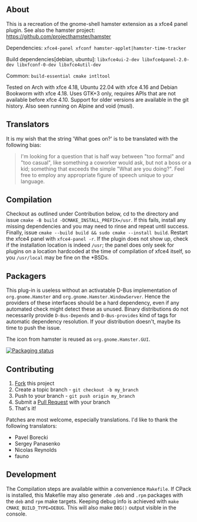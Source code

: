 ## About
This is a recreation of the gnome-shell hamster extension as a xfce4 panel plugin.
See also the hamster project: <https://github.com/projecthamster/hamster>

Dependencies: `xfce4-panel xfconf hamster-applet|hamster-time-tracker`

Build dependencies[debian, ubuntu]: `libxfce4ui-2-dev libxfce4panel-2.0-dev
libxfconf-0-dev libxfce4util-dev`

Common: `build-essential cmake intltool`

Tested on Arch with xfce 4.18, Ubuntu 22.04 with xfce 4.16 and
Debian Bookworm with xfce 4.18. Uses GTK+3 only, requires APIs that are
not available before xfce 4.10. Support for older versions are 
available in the git history. Also seen running on Alpine and void (musl).

## Translators
It is my wish that the string 'What goes on?' is to be translated with
the following bias:
> I'm looking for a question that is half way between "too formal" and
> "too casual", like something a coworker would ask, but not a boss or
> a kid; something that exceeds the simple "What are you doing?".
> Feel free to employ any appropriate figure of speech unique to
> your language.

## Compilation
Checkout as outlined under Contribution below, cd to the directory and
issue `cmake -B build -DCMAKE_INSTALL_PREFIX=/usr`. If this fails, install any missing
dependencies and you may need to rinse and repeat until success. 
Finally, issue `cmake --build build && sudo cmake --install build`. 
Restart the xfce4 panel with `xfce4-panel -r`.
If the plugin does not show up, check if the installation location is indeed `/usr`; 
the panel does only seek for plugins on a location hardcoded at the time of compilation
of xfce4 itself, so you `/usr/local` may be fine on the \*BSDs.

## Packagers
This plug-in is useless without an activatable D-Bus implementation of
`org.gnome.Hamster` and `org.gnome.Hamster.WindowServer`. Hence the
providers of these interfaces should be a hard dependency, even if
any automated check might detect these as unused.
Binary distributions do not necessarily provide `D-Bus-Depends` and
`D-Bus-provides` kind of tags for automatic dependency resolution.
If your distribution doesn't, maybe its time to push the issue.

The icon from hamster is reused as `org.gnome.Hamster.GUI`.

[![Packaging status](https://repology.org/badge/vertical-allrepos/xfce4-hamster-plugin.svg)](https://repology.org/project/xfce4-hamster-plugin/versions)

## Contributing

1. [Fork](https://github.com/projecthamster/xfce4-hamster-plugin/fork) this project
2. Create a topic branch - `git checkout -b my_branch`
3. Push to your branch - `git push origin my_branch`
4. Submit a [Pull Request](https://github.com/projecthamster/xfce4-hamster-plugin/pulls) with your branch
5. That's it!

Patches are most welcome, especially translations.
I'd like to thank the following translators:
- Pavel Borecki
- Sergey Panasenko
- Nicolas Reynolds
- fauno

## Development
The Compilation steps are available within a convenience `Makefile`. If CPack is 
installed, this Makefile may also generate `.deb` and `.rpm` packages 
with the `deb` and `rpm` make targets. Keeping debug info is achieved with `make CMAKE_BUILD_TYPE=DEBUG`. 
This will also make `DBG()` output visible in the console.
